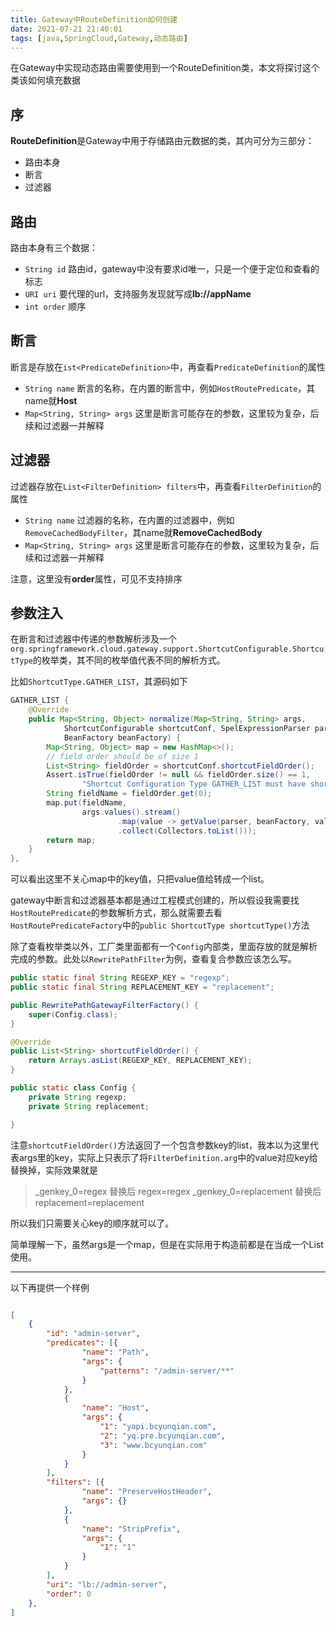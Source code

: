 ```yaml
---
title: Gateway中RouteDefinition如何创建
date: 2021-07-21 21:40:01
tags: [java,SpringCloud,Gateway,动态路由]
---
```


在Gateway中实现动态路由需要使用到一个RouteDefinition类，本文将探讨这个类该如何填充数据

<!-- more -->

## 序

**RouteDefinition**是Gateway中用于存储路由元数据的类，其内可分为三部分：

- 路由本身
- 断言
- 过滤器

## 路由

路由本身有三个数据：

- `String id` 路由id，gateway中没有要求id唯一，只是一个便于定位和查看的标志
- `URI uri` 要代理的url，支持服务发现就写成**lb://appName**
- `int order` 顺序

## 断言

断言是存放在`ist<PredicateDefinition>`中，再查看`PredicateDefinition`的属性

- `String name` 断言的名称，在内置的断言中，例如`HostRoutePredicate`，其name就**Host**
- `Map<String, String> args` 这里是断言可能存在的参数，这里较为复杂，后续和过滤器一并解释

## 过滤器

过滤器存放在`List<FilterDefinition> filters`中，再查看`FilterDefinition`的属性

- `String name` 过滤器的名称，在内置的过滤器中，例如`RemoveCachedBodyFilter`，其name就**RemoveCachedBody**
- `Map<String, String> args` 这里是断言可能存在的参数，这里较为复杂，后续和过滤器一并解释

注意，这里没有**order**属性，可见不支持排序

## 参数注入

在断言和过滤器中传递的参数解析涉及一个`org.springframework.cloud.gateway.support.ShortcutConfigurable.ShortcutType`的枚举类，其不同的枚举值代表不同的解析方式。

比如`ShortcutType.GATHER_LIST`，其源码如下
```java
GATHER_LIST {
    @Override
    public Map<String, Object> normalize(Map<String, String> args,
            ShortcutConfigurable shortcutConf, SpelExpressionParser parser,
            BeanFactory beanFactory) {
        Map<String, Object> map = new HashMap<>();
        // field order should be of size 1
        List<String> fieldOrder = shortcutConf.shortcutFieldOrder();
        Assert.isTrue(fieldOrder != null && fieldOrder.size() == 1,
                "Shortcut Configuration Type GATHER_LIST must have shortcutFieldOrder of size 1");
        String fieldName = fieldOrder.get(0);
        map.put(fieldName,
                args.values().stream()
                        .map(value -> getValue(parser, beanFactory, value))
                        .collect(Collectors.toList()));
        return map;
    }
},
```

可以看出这里不关心map中的key值，只把value值给转成一个list。

gateway中断言和过滤器基本都是通过工程模式创建的，所以假设我需要找`HostRoutePredicate`的参数解析方式，那么就需要去看`HostRoutePredicateFactory`中的`public ShortcutType shortcutType()`方法


除了查看枚举类以外，工厂类里面都有一个`Config`内部类，里面存放的就是解析完成的参数。此处以`RewritePathFilter`为例，查看复合参数应该怎么写。

```java
public static final String REGEXP_KEY = "regexp";
public static final String REPLACEMENT_KEY = "replacement";

public RewritePathGatewayFilterFactory() {
    super(Config.class);
}

@Override
public List<String> shortcutFieldOrder() {
    return Arrays.asList(REGEXP_KEY, REPLACEMENT_KEY);
}

public static class Config {
    private String regexp;
    private String replacement;

}

```

注意`shortcutFieldOrder()`方法返回了一个包含参数key的list，我本以为这里代表args里的key，实际上只表示了将`FilterDefinition.arg`中的value对应key给替换掉，实际效果就是

> _genkey_0=regex 替换后 regex=regex
> _genkey_0=replacement 替换后 replacement=replacement


所以我们只需要关心key的顺序就可以了。

简单理解一下，虽然args是一个map，但是在实际用于构造前都是在当成一个List使用。

----

以下再提供一个样例

```json

[
	{
		"id": "admin-server",
		"predicates": [{
				"name": "Path",
				"args": {
					"patterns": "/admin-server/**"
				}
			},
			{
				"name": "Host",
				"args": {
					"1": "yapi.bcyunqian.com",
					"2": "yq.pre.bcyunqian.com",
					"3": "www.bcyunqian.com"
				}
			}
		],
		"filters": [{
				"name": "PreserveHostHeader",
				"args": {}
			},
			{
				"name": "StripPrefix",
				"args": {
					"1": "1"
				}
			}
		],
		"uri": "lb://admin-server",
		"order": 0
	},
]

```


